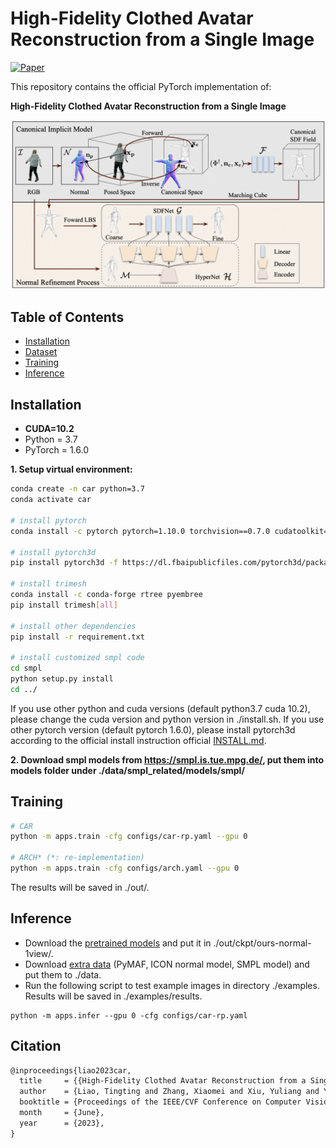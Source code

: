# High-Fidelity Clothed Avatar Reconstruction from a Single Image
   
[![Paper](https://img.shields.io/badge/arXiv-Paper-b31b1b.svg)](https://arxiv.org/abs/2304.03903)

This repository contains the official PyTorch implementation of:

**High-Fidelity Clothed Avatar Reconstruction from a Single Image**   
 
 ![](asset/overview.png)
  
 
## Table of Contents 
- [Installation](#Installation)
- [Dataset](#Dataset)  
- [Training](#Training)   
- [Inference](#Inference)   

## Installation    
  * **CUDA=10.2** 
  * Python = 3.7
  * PyTorch = 1.6.0 
  
**1. Setup virtual environment:**
```bash  
conda create -n car python=3.7
conda activate car

# install pytorch
conda install -c pytorch pytorch=1.10.0 torchvision==0.7.0 cudatoolkit=10.2

# install pytorch3d 
pip install pytorch3d -f https://dl.fbaipublicfiles.com/pytorch3d/packaging/wheels/py37_cu102_pyt1100/download.html

# install trimesh  
conda install -c conda-forge rtree pyembree
pip install trimesh[all]

# install other dependencies
pip install -r requirement.txt

# install customized smpl code
cd smpl
python setup.py install
cd ../
```
If you use other python and cuda versions (default python3.7 cuda 10.2), please change the cuda version and python version in ./install.sh. If you use other pytorch version (default pytorch 1.6.0), please install pytorch3d according to the official install instruction official [INSTALL.md](https://github.com/facebookresearch/pytorch3d/blob/main/INSTALL.md).  

 
**2. Download smpl models from https://smpl.is.tue.mpg.de/, put them into models folder under ./data/smpl_related/models/smpl/**

  
[//]: # (## Dataset  )

[//]: # (**coming soon.**)

## Training  
```bash  
# CAR 
python -m apps.train -cfg configs/car-rp.yaml --gpu 0 

# ARCH* (*: re-implementation)
python -m apps.train -cfg configs/arch.yaml --gpu 0  
```
The results will be saved in ./out/. 

## Inference  
- Download the [pretrained models]() and put it in ./out/ckpt/ours-normal-1view/. 
- Download [extra data]() (PyMAF, ICON normal model, SMPL model) and put them to ./data.  
- Run the following script to test example images in directory ./examples. Results will be saved in ./examples/results.
```
python -m apps.infer --gpu 0 -cfg configs/car-rp.yaml

```



## Citation

```latex
@inproceedings{liao2023car,
  title     = {{High-Fidelity Clothed Avatar Reconstruction from a Single Image}},
  author    = {Liao, Tingting and Zhang, Xiaomei and Xiu, Yuliang and Yi, Hongwei and Liu, Xudong and Qi, Guo-Jun and Zhang, Yong and Wang, Xuan and Zhu, Xiangyu and Lei, Zhen},
  booktitle = {Proceedings of the IEEE/CVF Conference on Computer Vision and Pattern Recognition (CVPR)},
  month     = {June},
  year      = {2023},
}
```

